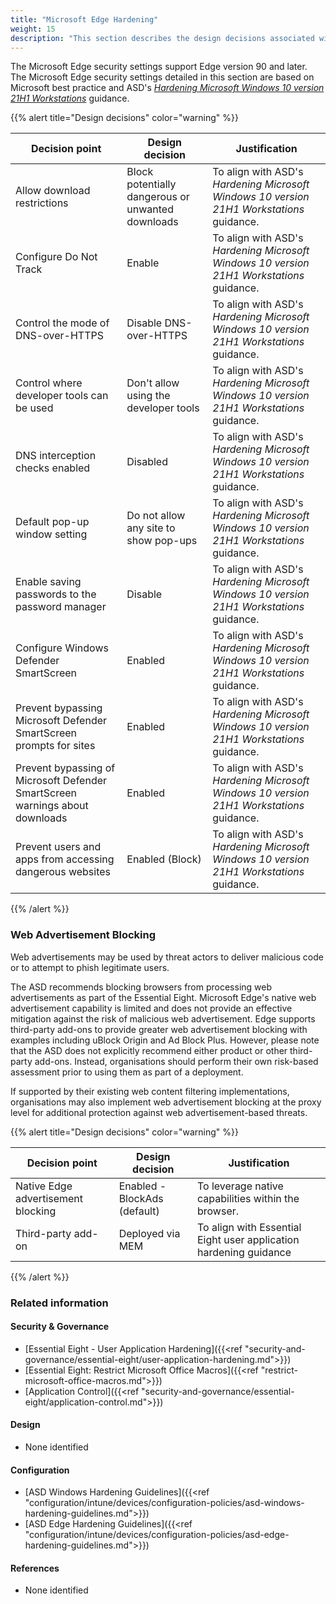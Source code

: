 ```yaml
---
title: "Microsoft Edge Hardening"
weight: 15
description: "This section describes the design decisions associated with Microsoft Edge on Windows 10 and 11 endpoints configured according to guidance in ASD's Blueprint for Secure Cloud."
---
```


The Microsoft Edge security settings support Edge version 90 and later. The Microsoft Edge security settings detailed in this section are based on Microsoft best practice and ASD's [*Hardening Microsoft Windows 10 version 21H1 Workstations*](https://www.cyber.gov.au/resources-business-and-government/maintaining-devices-and-systems/system-hardening-and-administration/system-hardening/hardening-microsoft-windows-10-version-21h1-workstations) guidance.

{{% alert title="Design decisions" color="warning" %}}

| Decision point                                                               | Design decision                                   | Justification                                        |
|------------------------------------------------------------------------------|---------------------------------------------------|------------------------------------------------------|
| Allow download restrictions                                                  | Block potentially dangerous or unwanted downloads | To align with ASD's *Hardening Microsoft Windows 10 version 21H1 Workstations* guidance. |
| Configure Do Not Track                                                       | Enable                                            | To align with ASD's *Hardening Microsoft Windows 10 version 21H1 Workstations* guidance. |
| Control the mode of DNS-over-HTTPS                                           | Disable DNS-over-HTTPS                            | To align with ASD's *Hardening Microsoft Windows 10 version 21H1 Workstations* guidance. |
| Control where developer tools can be used                                    | Don't allow using the developer tools             | To align with ASD's *Hardening Microsoft Windows 10 version 21H1 Workstations* guidance. |
| DNS interception checks enabled                                              | Disabled                                          | To align with ASD's *Hardening Microsoft Windows 10 version 21H1 Workstations* guidance. |
| Default pop-up window setting                                                | Do not allow any site to show pop-ups              | To align with ASD's *Hardening Microsoft Windows 10 version 21H1 Workstations* guidance. |
| Enable saving passwords to the password manager                              | Disable                                           | To align with ASD's *Hardening Microsoft Windows 10 version 21H1 Workstations* guidance. |
| Configure Windows Defender SmartScreen                                       | Enabled                                           | To align with ASD's *Hardening Microsoft Windows 10 version 21H1 Workstations* guidance. |
| Prevent bypassing Microsoft Defender SmartScreen prompts for sites           | Enabled                                           | To align with ASD's *Hardening Microsoft Windows 10 version 21H1 Workstations* guidance. |
| Prevent bypassing of Microsoft Defender SmartScreen warnings about downloads | Enabled                                           | To align with ASD's *Hardening Microsoft Windows 10 version 21H1 Workstations* guidance. |
| Prevent users and apps from accessing dangerous websites                     | Enabled (Block)                                   | To align with ASD's *Hardening Microsoft Windows 10 version 21H1 Workstations* guidance. |

{{% /alert %}}

### Web Advertisement Blocking

Web advertisements may be used by threat actors to deliver malicious code or to attempt to phish legitimate users.

The ASD recommends blocking browsers from processing web advertisements as part of the Essential Eight. Microsoft Edge's native web advertisement capability is limited and does not provide an effective mitigation against the risk of malicious web advertisement. Edge supports third-party add-ons to provide greater web advertisement blocking with examples including uBlock Origin and Ad Block Plus. However, please note that the ASD does not explicitly recommend either product or other third-party add-ons. Instead, organisations should perform their own risk-based assessment prior to using them as part of a deployment.

If supported by their existing web content filtering implementations, organisations may also implement web advertisement blocking at the proxy level for additional protection against web advertisement-based threats.

{{% alert title="Design decisions" color="warning" %}}

| Decision point                     | Design decision              | Justification                                                     |
|------------------------------------|------------------------------|-------------------------------------------------------------------|
| Native Edge advertisement blocking | Enabled - BlockAds (default) | To leverage native capabilities within the browser.               |
| Third-party add-on                 | Deployed via MEM             | To align with Essential Eight user application hardening guidance |

{{% /alert %}}

### Related information

#### Security & Governance

* [Essential Eight - User Application Hardening]({{<ref "security-and-governance/essential-eight/user-application-hardening.md">}})
* [Essential Eight: Restrict Microsoft Office Macros]({{<ref "restrict-microsoft-office-macros.md">}})
* [Application Control]({{<ref "security-and-governance/essential-eight/application-control.md">}})

#### Design

* None identified

#### Configuration

* [ASD Windows Hardening Guidelines]({{<ref "configuration/intune/devices/configuration-policies/asd-windows-hardening-guidelines.md">}})
* [ASD Edge Hardening Guidelines]({{<ref "configuration/intune/devices/configuration-policies/asd-edge-hardening-guidelines.md">}})

#### References

* None identified